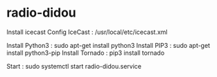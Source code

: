 # radio-didou

Install icecast
Config IceCast : /usr/local/etc/icecast.xml

Install Python3 : sudo apt-get install python3
Install PIP3 : sudo apt-get install python3-pip
Install Tornado : pip3 install tornado

Start : sudo systemctl start radio-didou.service

